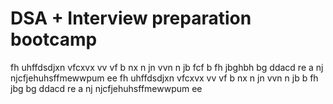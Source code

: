 # DSA + Interview preparation bootcamp
fh  uhffdsdjxn vfcxvx
vv
vf 
b nx
n  jn
vvn n jb
fcf b 
fh
jbghbh
bg
ddacd
re
a
nj
njcfjehuhsffmewwpum ee 
fh  uhffdsdjxn vfcxvx
vv
vf 
b nx
n  jn
vvn n jb
 b 
fh
jbg
bg
ddacd
re
a
nj
njcfjehuhsffmewwpum ee
